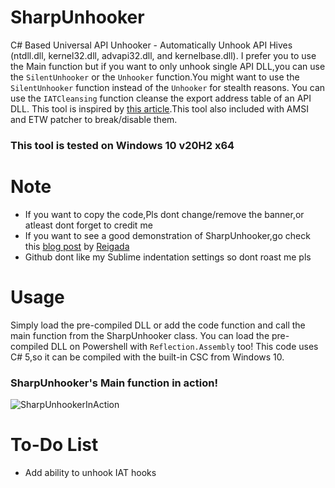 # SharpUnhooker
C# Based Universal API Unhooker - Automatically Unhook API Hives (ntdll.dll, kernel32.dll, advapi32.dll, and kernelbase.dll).
I prefer you to use the Main function but if you want to only unhook single API DLL,you can use the `SilentUnhooker` or the `Unhooker` function.You might want to use the `SilentUnhooker` function instead of the `Unhooker` for stealth reasons. You can use the `IATCleansing` function cleanse the export address table of an API DLL.
This tool is inspired by [this article](https://www.ired.team/offensive-security/defense-evasion/how-to-unhook-a-dll-using-c++).This tool also included with AMSI and ETW patcher to break/disable them.

### This tool is tested on Windows 10 v20H2 x64

# Note
- If you want to copy the code,Pls dont change/remove the banner,or atleast dont forget to credit me
- If you want to see a good demonstration of SharpUnhooker,go check this [blog post](https://roberreigada.github.io/posts/playing_with_an_edr/) by [Reigada](https://github.com/roberreigada)
- Github dont like my Sublime indentation settings so dont roast me pls

# Usage
Simply load the pre-compiled DLL or add the code function and call the main function from the SharpUnhooker class.
You can load the pre-compiled DLL on Powershell with `Reflection.Assembly` too!
This code uses C# 5,so it can be compiled with the built-in CSC from Windows 10.

### SharpUnhooker's Main function in action!
![SharpUnhookerInAction](https://user-images.githubusercontent.com/41237415/132009214-0c145b58-830f-45b2-b441-8534ede56541.png)


# To-Do List
- Add ability to unhook IAT hooks
